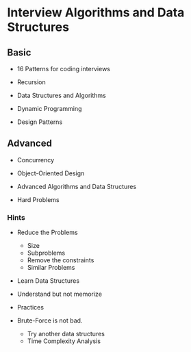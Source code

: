 # Interview Algorithms and Data Structures

## Basic 

* 16 Patterns for coding interviews

* Recursion

* Data Structures and Algorithms

* Dynamic Programming

* Design Patterns

## Advanced

* Concurrency

* Object-Oriented Design

* Advanced Algorithms and Data Structures

* Hard Problems



### Hints

* Reduce the Problems
    * Size
    * Subproblems
    * Remove the constraints
    * Similar Problems

* Learn Data Structures

* Understand but not memorize

* Practices

* Brute-Force is not bad.
    * Try another data structures
    * Time Complexity Analysis
